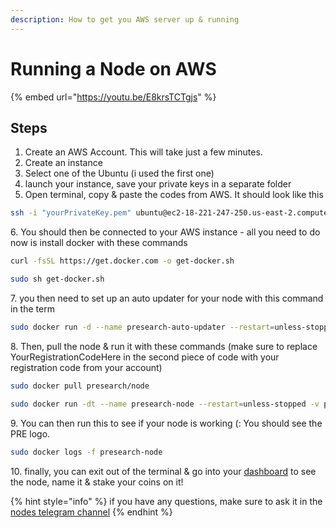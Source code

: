 ```yaml
---
description: How to get you AWS server up & running
---
```


# Running a Node on AWS

{% embed url="https://youtu.be/E8krsTCTgjs" %}



## Steps

1. Create an AWS Account. This will take just a few minutes.
2. Create an instance
3. Select one of the Ubuntu (i used the first one)
4. launch your instance, save your private keys in a separate folder
5. Open terminal, copy & paste the codes from AWS. It should look like this

```bash
ssh -i "yourPrivateKey.pem" ubuntu@ec2-18-221-247-250.us-east-2.compute.amazonaws.com
```

6\. You should then be connected to your AWS instance - all you need to do now is install docker with these commands

```bash
curl -fsSL https://get.docker.com -o get-docker.sh
```

```bash
sudo sh get-docker.sh
```

7\. you then need to set up an auto updater for your node with this command in the term

```bash
sudo docker run -d --name presearch-auto-updater --restart=unless-stopped -v /var/run/docker.sock:/var/run/docker.sock presearch/auto-updater --cleanup --interval 900 presearch-auto-updater presearch-node
```

8\. Then, pull the node & run it with these commands (make sure to replace YourRegistrationCodeHere in the second piece of code with your registration code from your account)

```bash
sudo docker pull presearch/node
```

```bash
sudo docker run -dt --name presearch-node --restart=unless-stopped -v presearch-node-storage:/app/node -e REGISTRATION_CODE=YourRegistrationCodeHere presearch/node
```

9\. You can then run this to see if your node is working (: You should see the PRE logo.

```bash
sudo docker logs -f presearch-node
```

10\. finally, you can exit out of the terminal & go into your [dashboard](https://nodes.presearch.org/dashboard) to see the node, name it & stake your coins on it!

{% hint style="info" %}
if you have any questions, make sure to ask it in the [nodes telegram channel](https://t.me/PresearchNodes)
{% endhint %}
